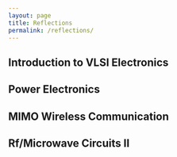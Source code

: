 ```yaml
---
layout: page
title: Reflections
permalink: /reflections/
---
```


## Introduction to VLSI Electronics

## Power Electronics

## MIMO Wireless Communication

## Rf/Microwave Circuits II
